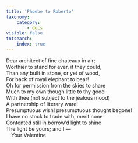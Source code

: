 ```yaml
---
title: 'Phoebe to Roberto'
taxonomy:
    category:
        - docs
visible: false
tntsearch:
    index: true
---
```


Dear architect of fine chateaux in air;  
Worthier to stand for ever, if they could,  
Than any built in stone, or yet of wood,  
For back of royal elephant to bear!  
Oh for permission from the skies to share  
Much to my own though little to thy good  
With thee (not subject to the jealous mood)  
A partnership of literary ware!  
Presumptuous wish! presumptuous thought begone!  
I have no stock to trade with, merit none  
Contented still in borrow’d light to shine  
The light be yours; and I —  
&emsp;Your Valentine